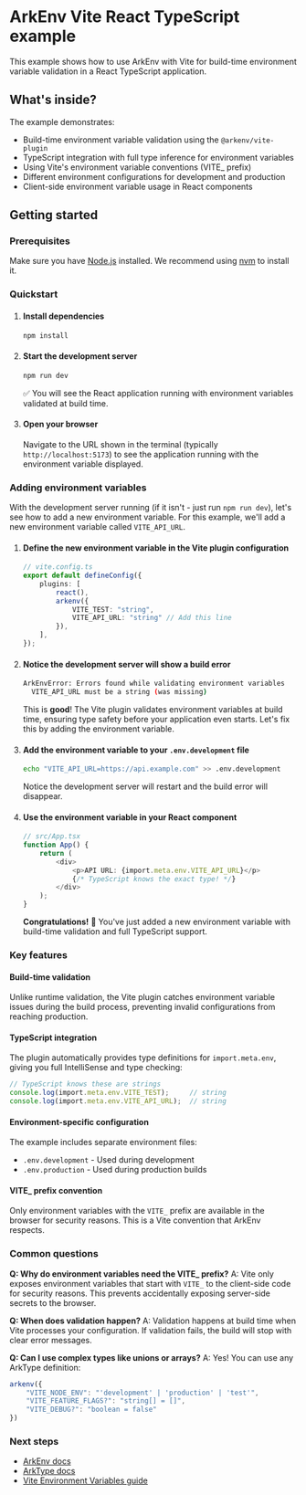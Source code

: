# ArkEnv Vite React TypeScript example

This example shows how to use ArkEnv with Vite for build-time environment variable validation in a React TypeScript application.


## What's inside?

The example demonstrates:
- Build-time environment variable validation using the `@arkenv/vite-plugin`
- TypeScript integration with full type inference for environment variables
- Using Vite's environment variable conventions (VITE_ prefix)
- Different environment configurations for development and production
- Client-side environment variable usage in React components

## Getting started

### Prerequisites

Make sure you have [Node.js](https://nodejs.org) installed. We recommend using [nvm](https://github.com/nvm-sh/nvm) to install it.

### Quickstart

1. #### Install dependencies
    ```bash
    npm install
    ```

2. #### Start the development server
    ```bash
    npm run dev
    ```
    :white_check_mark: You will see the React application running with environment variables validated at build time.

3. #### Open your browser
    Navigate to the URL shown in the terminal (typically `http://localhost:5173`) to see the application running with the environment variable displayed.

### Adding environment variables

With the development server running (if it isn't - just run `npm run dev`), let's see how to add a new environment variable. For this example, we'll add a new environment variable called `VITE_API_URL`.

1. #### Define the new environment variable in the Vite plugin configuration
    ```typescript
    // vite.config.ts
    export default defineConfig({
        plugins: [
            react(),
            arkenv({
                VITE_TEST: "string",
                VITE_API_URL: "string" // Add this line
            }),
        ],
    });
    ```

2. #### Notice the development server will show a build error
    ```bash
    ArkEnvError: Errors found while validating environment variables
      VITE_API_URL must be a string (was missing)
    ```
    This is **good**! The Vite plugin validates environment variables at build time, ensuring type safety before your application even starts. Let's fix this by adding the environment variable.

3. #### Add the environment variable to your `.env.development` file
    ```bash
    echo "VITE_API_URL=https://api.example.com" >> .env.development
    ```
    
    Notice the development server will restart and the build error will disappear.

4. #### Use the environment variable in your React component
    ```typescript
    // src/App.tsx
    function App() {
        return (
            <div>
                <p>API URL: {import.meta.env.VITE_API_URL}</p>
                {/* TypeScript knows the exact type! */}
            </div>
        );
    }
    ```
    
    **Congratulations!** :tada: You've just added a new environment variable with build-time validation and full TypeScript support.

### Key features

#### Build-time validation
Unlike runtime validation, the Vite plugin catches environment variable issues during the build process, preventing invalid configurations from reaching production.

#### TypeScript integration
The plugin automatically provides type definitions for `import.meta.env`, giving you full IntelliSense and type checking:

```typescript
// TypeScript knows these are strings
console.log(import.meta.env.VITE_TEST);     // string
console.log(import.meta.env.VITE_API_URL);  // string
```

#### Environment-specific configuration
The example includes separate environment files:
- `.env.development` - Used during development
- `.env.production` - Used during production builds

#### VITE_ prefix convention
Only environment variables with the `VITE_` prefix are available in the browser for security reasons. This is a Vite convention that ArkEnv respects.

### Common questions

**Q: Why do environment variables need the VITE_ prefix?**
A: Vite only exposes environment variables that start with `VITE_` to the client-side code for security reasons. This prevents accidentally exposing server-side secrets to the browser.

**Q: When does validation happen?**
A: Validation happens at build time when Vite processes your configuration. If validation fails, the build will stop with clear error messages.

**Q: Can I use complex types like unions or arrays?**
A: Yes! You can use any ArkType definition:
```typescript
arkenv({
    "VITE_NODE_ENV": "'development' | 'production' | 'test'",
    "VITE_FEATURE_FLAGS?": "string[] = []",
    "VITE_DEBUG?": "boolean = false"
})
```

### Next steps

- [ArkEnv docs](https://arkenv.vercel.app/)
- [ArkType docs](https://arktype.io/)
- [Vite Environment Variables guide](https://vitejs.dev/guide/env-and-mode.html)
